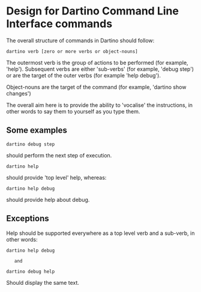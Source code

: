 <!---
Copyright (c) 2015, the Dartino project authors. Please see the AUTHORS file
for details. All rights reserved. Use of this source code is governed by a
BSD-style license that can be found in the LICENSE.md file.
-->

# Design for Dartino Command Line Interface commands

The overall structure of commands in Dartino should follow:

```
dartino verb [zero or more verbs or object-nouns]
```

The outermost verb is the group of actions to be performed 
(for example, 'help'). Subsequent verbs are either 'sub-verbs'
(for example, 'debug step') or are the target of the outer verbs 
(for example 'help debug').

Object-nouns are the target of the command (for example, 'dartino show changes')

The overall aim here is to provide the ability to 'vocalise' the instructions,
in other words to say them to yourself as you type them.

## Some examples

```
dartino debug step
```

should perform the next step of execution. 

```
dartino help
```

should provide 'top level' help, whereas:

```
dartino help debug
```
should provide help about debug.


## Exceptions

Help should be supported everywhere as a top level verb and a sub-verb,
in other words:

```
dartino help debug
```
       and
```
dartino debug help
```

Should display the same text.
